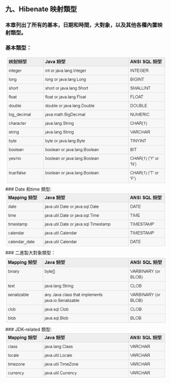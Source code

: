 ## 九、Hibenate 映射類型
### 本章列出了所有的基本，日期和時間，大對象，以及其他各種內置映射類型。
### 基本類型：
<img src="../images/Type_Mapping_1.jpg">
### Date 和time 類型:
<img src="../images/Type_Mapping_2.jpg">
### 二進製大對象類型：
<img src="../images/Type_Mapping_3.jpg">
### JDK-related 類型:
<img src="../images/Type_Mapping_4.jpg">

